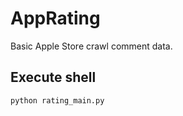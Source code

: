 # AppRating
Basic Apple Store crawl comment data.

## Execute shell
```shell
python rating_main.py
```
